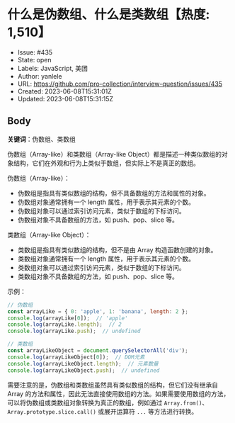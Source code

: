 # 什么是伪数组、什么是类数组【热度: 1,510】

- Issue: #435
- State: open
- Labels: JavaScript, 美团
- Author: yanlele
- URL: https://github.com/pro-collection/interview-question/issues/435
- Created: 2023-06-08T15:31:01Z
- Updated: 2023-06-08T15:31:15Z

## Body

**关键词**：伪数组、类数组

伪数组（Array-like）和类数组（Array-like Object）都是描述一种类似数组的对象结构，它们在外观和行为上类似于数组，但实际上不是真正的数组。

伪数组（Array-like）：
- 伪数组是指具有类似数组的结构，但不具备数组的方法和属性的对象。
- 伪数组对象通常拥有一个 length 属性，用于表示其元素的个数。
- 伪数组对象可以通过索引访问元素，类似于数组的下标访问。
- 伪数组对象不具备数组的方法，如 push、pop、slice 等。

类数组（Array-like Object）：
- 类数组是指具有类似数组的结构，但不是由 Array 构造函数创建的对象。
- 类数组对象通常拥有一个 length 属性，用于表示其元素的个数。
- 类数组对象可以通过索引访问元素，类似于数组的下标访问。
- 类数组对象不具备数组的方法，如 push、pop、slice 等。

示例：
```javascript
// 伪数组
const arrayLike = { 0: 'apple', 1: 'banana', length: 2 };
console.log(arrayLike[0]);  // 'apple'
console.log(arrayLike.length);  // 2
console.log(arrayLike.push);  // undefined

// 类数组
const arrayLikeObject = document.querySelectorAll('div');
console.log(arrayLikeObject[0]);  // DOM元素
console.log(arrayLikeObject.length);  // 元素数量
console.log(arrayLikeObject.push);  // undefined
```

需要注意的是，伪数组和类数组虽然具有类似数组的结构，但它们没有继承自 Array 的方法和属性，因此无法直接使用数组的方法。如果需要使用数组的方法，可以将伪数组或类数组对象转换为真正的数组，例如通过 `Array.from()`、`Array.prototype.slice.call()` 或展开运算符 `...` 等方法进行转换。

